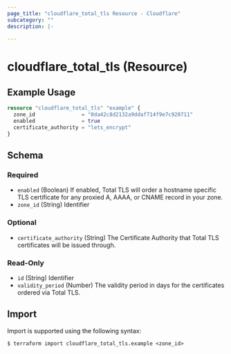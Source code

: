 ```yaml
---
page_title: "cloudflare_total_tls Resource - Cloudflare"
subcategory: ""
description: |-
  
---
```


# cloudflare_total_tls (Resource)



## Example Usage

```terraform
resource "cloudflare_total_tls" "example" {
  zone_id               = "0da42c8d2132a9ddaf714f9e7c920711"
  enabled               = true
  certificate_authority = "lets_encrypt"
}
```
<!-- schema generated by tfplugindocs -->
## Schema

### Required

- `enabled` (Boolean) If enabled, Total TLS will order a hostname specific TLS certificate for any proxied A, AAAA, or CNAME record in your zone.
- `zone_id` (String) Identifier

### Optional

- `certificate_authority` (String) The Certificate Authority that Total TLS certificates will be issued through.

### Read-Only

- `id` (String) Identifier
- `validity_period` (Number) The validity period in days for the certificates ordered via Total TLS.

## Import

Import is supported using the following syntax:

```shell
$ terraform import cloudflare_total_tls.example <zone_id>
```
